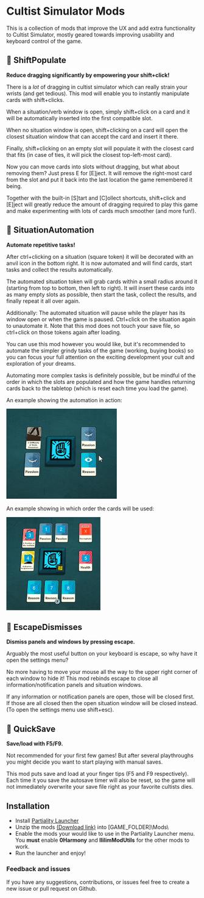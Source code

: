 # Cultist Simulator Mods

This is a collection of mods that improve the UX and add extra functionality to Cultist Simulator, mostly geared towards improving usability and keyboard control of the game.

## 🚀 ShiftPopulate

**Reduce dragging significantly by empowering your shift+click!**

There is a _lot_ of dragging in cultist simulator which can really strain your wrists (and get tedious). This mod will enable you to instantly manipulate cards with shift+clicks.

When a situation/verb window is open, simply shift+click on a card and it will be automatically inserted into the first compatible slot.

When no situation window is open, shift+clicking on a card will open the closest situation window that can accept the card and insert it there.

Finally, shift+clicking on an empty slot will populate it with the closest card that fits (in case of ties, it will pick the closest top-left-most card).

Now you can move cards into slots without dragging, but what about removing them? Just press E for [E]ject. It will remove the right-most card from the slot and put it back into the last location the game remembered it being.

Together with the built-in [S]tart and [C]ollect shortcuts, shift+click and [E]ject will greatly reduce the amount of dragging required to play this game and make experimenting with lots of cards much smoother (and more fun!).

## 🔨 SituationAutomation

**Automate repetitive tasks!**

After ctrl+clicking on a situation (square token) it will be decorated with an anvil icon in the bottom right. It is now automated and will find cards, start tasks and collect the results automatically.

The automated situation token will grab cards within a small radius around it (starting from top to bottom, then left to right). It will insert these cards into as many empty slots as possible, then start the task, collect the results, and finally repeat it all over again.

Additionally: The automated situation will pause while the player has its window open or when the game is paused. Ctrl+click on the situation again to unautomate it. Note that this mod does not touch your save file, so ctrl+click on those tokens again after loading.

You can use this mod however you would like, but it's recommended to automate the simpler grindy tasks of the game (working, buying books) so you can focus your full attention on the exciting development your cult and exploration of your dreams.

Automating more complex tasks is definitely possible, but be mindful of the order in which the slots are populated and how the game handles returning cards back to the tabletop (which is reset each time you load the game).

An example showing the automation in action:

![An example showing the automation in action](resources/demo-automation.gif?raw=true)

An example showing in which order the cards will be used:

![An example showing in which order the cards will be used](resources/demo-automation-order.png?raw=true)

## 👻 EscapeDismisses

**Dismiss panels and windows by pressing escape.**

Arguably the most useful button on your keyboard is escape, so why have it open the settings menu?

No more having to move your mouse all the way to the upper right corner of each window to hide it! This mod rebinds escape to close all information/notification panels and situation windows.

If any information or notification panels are open, those will be closed first. If those are all closed then the open situation window will be closed instead. (To open the settings menu use shift+esc).

## 💾 QuickSave

**Save/load with F5/F9.**

Not recommended for your first few games! But after several playthroughs you might decide you want to start playing with manual saves.

This mod puts save and load at your finger tips (F5 and F9 respectively). Each time it you save the autosave timer will also be reset, so the game will not immediately overwrite your save file right as your favorite cultists dies.

## Installation

- Install [Partiality Launcher](https://github.com/PartialityModding/PartialityLauncher/blob/master/Tutorial.md)
- Unzip the mods [(Download link)](https://github.com/ililim/CultistSimulatorMods/releases) into [GAME_FOLDER]\Mods\
- Enable the mods your would like to use in the Partiality Launcher menu. You **must** enable **0Harmony** and **IlilimModUtils** for the other mods to work.
- Run the launcher and enjoy!

### Feedback and issues

If you have any suggestions, contributions, or issues feel free to create a new issue or pull request on Github.
